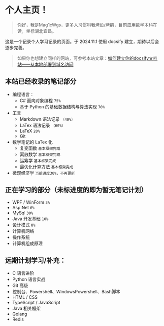 # 个人主页！

> 你好，我是Mag1cWgs，更多人习惯叫我烤鱼/烤鹅，目前应用数学本科在读，坐标湖北宜昌。

这是一个记录个人学习记录的页面。于 2024.11.1 使用 docsify 建立，期待以后会逐步完善。

> 如果你也想建立同样的网站，可参考本站文章：[如何建立你的docsify文档站——从本地部署到域名访问](/ProjectDocs/cs/docsify/docsify-startinit.md)



## 本站已经收录的笔记部分
- 编程语言：
    - C# 面向对象编程 `75%`
    - 基于 Python 的基础数据结构与算法实现 `70%`
- 工具
    - Markdown 语法记录  ```（40%）```
    - LaTex 语法记录     ```（60%）```
    - LaTeX     `20%`
    - Git 
- 数学笔记的 LaTex 化
    - 复变函数  `基本框架完成`
    - 离散数学  `基本框架完成`
    - 运筹学    `基本框架完成`
    - 最优化计算方法 `基本框架完成`
- 微观经济学 `当前进度30%，不再更新`

## 正在学习的部分（未标进度的即为暂无笔记计划）
- WPF / WinForm `5%`
- Asp.Net       `0%`
- MySql         `30%`
- Java 开发基础 `10%`
- 设计模式      `0%`
- 计算机网络
- 操作系统
- 计算机组成原理

## 远期计划学习/补充：
- C 语言进阶
- Python 语言实战
- Git 高级
- 控制台、Powershell、WindowsPowershell、Bash脚本
- HTML / CSS
- TypeScript / JavaScript
- Java 相关框架
- Golang
- Redis
